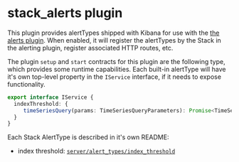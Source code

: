 # stack_alerts plugin

This plugin provides alertTypes shipped with Kibana for use with the
[the alerts plugin](../alerts/README.md).  When enabled, it will register
the alertTypes by the Stack in the alerting plugin, register associated HTTP
routes, etc.

The plugin `setup` and `start` contracts for this plugin are the following
type, which provides some runtime capabilities.  Each built-in alertType will
have it's own top-level property in the `IService` interface, if it needs to
expose functionality.

```ts
export interface IService {
  indexThreshold: {
     timeSeriesQuery(params: TimeSeriesQueryParameters): Promise<TimeSeriesResult>;
  }
}
```

Each Stack AlertType is described in it's own README:

- index threshold: [`server/alert_types/index_threshold`](server/alert_types/index_threshold/README.md)
